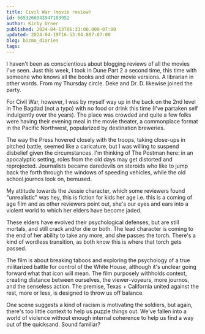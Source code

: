 ```yaml
---
title: Civil War (movie review)
id: 6653266943947103952
author: Kirby Urner
published: 2024-04-13T06:33:00.000-07:00
updated: 2024-04-19T16:53:04.887-07:00
blog: bizmo_diaries
tags: 
---
```


I haven't been as conscientious about blogging reviews of all the movies I've seen. Just this week, I took in Dune Part 2 a second time, this time with someone who knows all the books and other movie versions. A librarian in other words. From my Thursday circle. Deke and Dr. D. likewise joined the party.

For Civil War, however, I was by myself way up in the back on the 2nd level in The Bagdad (not a typo) with no food or drink this time (I've partaken self indulgently over the years). The place was crowded and quite a few folks were having their evening meal in the movie theater, a commonplace format in the Pacific Northwest, popularized by destination breweries.

The way the Press hovered closely with the troops, taking close-ups in pitched battle, seemed like a caricature, but I was willing to suspend disbelief given the circumstances. I'm thinking of The Postman here: in an apocalyptic setting, roles from the old days may get distorted and reprojected. Journalists became daredevils on steroids who like to jump back the forth through the windows of speeding vehicles, while the old school journos look on, bemused.

My attitude towards the Jessie character, which some reviewers found "unrealistic" was hey, this is fiction for kids her age i.e. this is a coming of age film and as other reviewers point out, she's our eyes and ears into a violent world to which her elders have become jaded. 

These elders have evolved their psychological defenses, but are still mortals, and still crack and/or die or both. The lead character is coming to the end of her ability to take any more, and she passes the torch. There's a kind of wordless transition, as both know this is where that torch gets passed.

The film is about breaking taboos and exploring the psychology of a true militarized battle for control of the White House, although it's unclear going forward what that icon will mean. The film purposely withholds context, creating distance between ourselves, the viewer-voyeurs, more journos, and the senseless action. The premise, Texas + California united against the rest, more or less, is designed to throw us off balance.

One scene suggests a kind of racism is motivating the soldiers, but again, there's too little context to help us puzzle things out. We've fallen into a world of violence without enough internal coherence to help us find a way out of the quicksand. Sound familiar?